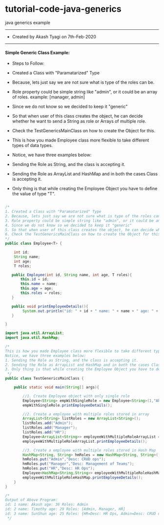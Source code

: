 # tutorial-code-java-generics
java generics example

---

* Created by Akash Tyagi on 7th-Feb-2020
---

#### Simple Generic Class Example:

* Steps to Follow:

* Created a Class with "Paramatarized" Type
* Because, lets just say we are not sure what is type of the roles can be.
* Role property could be simple string like "admin", or it could be an array of roles. example: [manager, admin]
* Since we do not know so we decided to keep it "generic"
* So that when user of this class creates the object, he can decide whether he want to send a String as role or Arrays of multiple role.
* Check the TestGenericsMainClass on how to create the Object for this.
* This is how you made Employee class more flexible to take different types of data types.
* Notice, we have three examples below:
* Sending the Role as String, and the class is accepting it.
* Sending the Role as ArrayList and HashMap and in both the cases Class is accepting it.
* Only thing is that while creating the Employee Object you have to define the value of type "T".

```java

/*
1. Created a Class with "Paramatarized" Type
2. Because, lets just say we are not sure what is type of the roles can be.
3. Role property could be simple string like "admin", or it could be an array of roles. example: [manager, admin]
4. Since we do not know so we decided to keep it "generic"
5. So that when user of this class creates the object, he can decide whether he want to send a String as role or Arrays of multiple role.
6. Check the TestGenericsMainClass on how to create the Object for this.
*/
public class Employee<T> {

    int id;
    String name;
    int age;
    T roles;

   public Employee(int id, String name, int age, T roles){
       this.id = id;
       this.name = name;
       this.age = age;
       this.roles = roles;
   }

   public void printEmployeeDetails(){
        System.out.println("id: " + id + " name: " + name + " age: " + age + " Roles: " + roles);
   }

}

```

```java
import java.util.ArrayList;
import java.util.HashMap;

/*
This is how you made Employee class more flexible to take different types of data types.
Notice, we have three examples below:
1. Sending the Role as String, and the class is accepting it.
2. Sending the Role as ArrayList and HashMap and in both the cases Class is accepting it.
3. Only thing is that while creating the Employee Object you have to define the value of type "T".
 */
public class TestGenericsMainClass {

    public static void main(String[] args){

        //1. Create Employee object with only single role
        Employee<String> empWithSingleRole = new Employee<String>(1,"Akash",36,"Admin");
        empWithSingleRole.printEmployeeDetails();

        //2. Create a employee with multiple roles stored in array
        ArrayList<String> listRoles = new ArrayList<String>();
        listRoles.add("Admin");
        listRoles.add("Manager");
        listRoles.add("HR");
        Employee<ArrayList<String>> employeeWithMultipleRoleArrayList = new Employee<ArrayList<String>>(2,"Timothy",29,listRoles);
        employeeWithMultipleRoleArrayList.printEmployeeDetails();

        //3. Create a employee with multiple roles stored in Hash Map
        HashMap<String, String> hmRoles = new HashMap<String, String>();
        hmRoles.put("Admin","Desc: CRUD ops");
        hmRoles.put("Manager","Desc: Management of Teams");
        hmRoles.put("HR","Desc: HR Ops");
        Employee<HashMap<String,String>> employeeWithMultipleRoleHashMap = new Employee<HashMap<String,String>>(3,"SunShun",25,hmRoles);
        employeeWithMultipleRoleHashMap.printEmployeeDetails();
    }
}

/*
Output of Above Program:
id: 1 name: Akash age: 36 Roles: Admin
id: 2 name: Timothy age: 29 Roles: [Admin, Manager, HR]
id: 3 name: SunShun age: 25 Roles: {HR=Desc: HR Ops, Admin=Desc: CRUD ops, Manager=Desc: Management of Teams}
 */

```